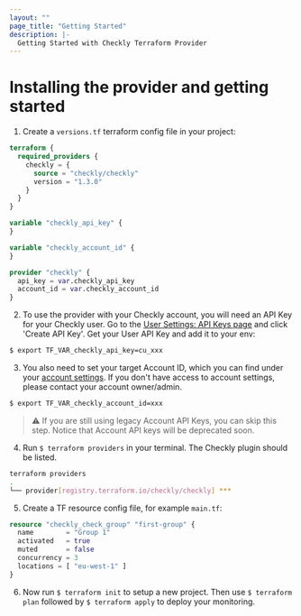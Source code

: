 ```yaml
---
layout: ""
page_title: "Getting Started"
description: |-
  Getting Started with Checkly Terraform Provider
---
```


# Installing the provider and getting started

1. Create a `versions.tf` terraform config file in your project:

```terraform
terraform {
  required_providers {
    checkly = {
      source = "checkly/checkly"
      version = "1.3.0"
    }
  }
}

variable "checkly_api_key" {
}

variable "checkly_account_id" {
}

provider "checkly" {
  api_key = var.checkly_api_key
  account_id = var.checkly_account_id
}
```

2. To use the provider with your Checkly account, you will need an API Key for your Checkly user. Go to the [User Settings: API Keys page](https://app.checklyhq.com/settings/user/api-keys) and click 'Create API Key'. Get your User API Key and add it to your env:
```bash
$ export TF_VAR_checkly_api_key=cu_xxx
```

3. You also need to set your target Account ID, which you can find under your [account settings](https://app.checklyhq.com/settings/account/general). If you don't have access to account settings, please contact your account owner/admin.


```bash
$ export TF_VAR_checkly_account_id=xxx
```

> ⚠️ If you are still using legacy Account API Keys, you can skip this step. Notice that Account API keys will be deprecated soon.

4. Run `$ terraform providers` in your terminal. The Checkly plugin should be listed.

```bash
terraform providers
.
└── provider[registry.terraform.io/checkly/checkly] ***
```

5. Create a TF resource config file, for example `main.tf`:
```terraform
resource "checkly_check_group" "first-group" {
  name        = "Group 1"
  activated   = true
  muted       = false
  concurrency = 3
  locations = [ "eu-west-1" ]
}
```

6. Now run `$ terraform init` to setup a new project. Then use `$ terraform plan` followed by `$ terraform apply` to deploy your monitoring.